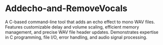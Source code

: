 # Addecho-and-RemoveVocals
A C-based command-line tool that adds an echo effect to mono WAV files. Features customizable delay and volume scaling, efficient memory management, and precise WAV file header updates. Demonstrates expertise in C programming, file I/O, error handling, and audio signal processing.
